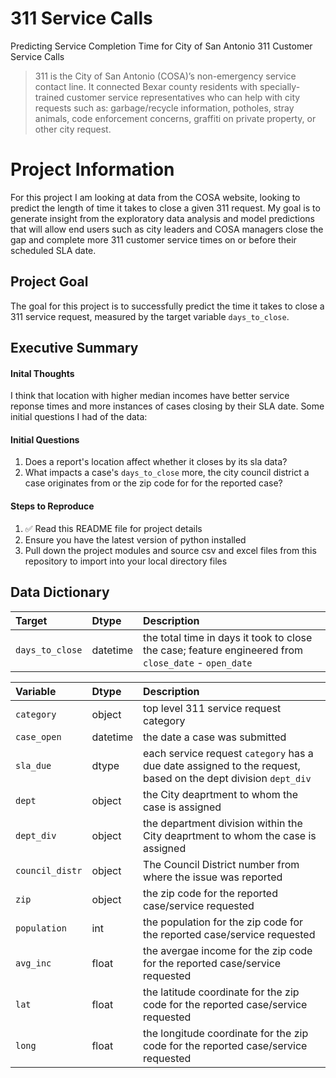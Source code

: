 # 311 Service Calls
Predicting Service Completion Time for City of San Antonio 311 Customer Service Calls
>311 is the City of San Antonio (COSA)’s non-emergency service contact line. It connected Bexar county residents with specially- trained customer service representatives who can help with city requests such as: garbage/recycle information, potholes, stray animals, code enforcement concerns, graffiti on private property, or other city request. 

# Project Information
For this project I am looking at data from the COSA website, looking to predict the length of time it takes to close a given 311 request. My goal is to generate insight from the exploratory data analysis and model predictions that will allow end users such as city leaders and COSA managers close the gap and complete more 311 customer service times on or before their scheduled SLA date. 

## Project Goal
The goal for this project is to successfully predict the time it takes to close a 311 service request, measured by the target variable `days_to_close`. 

## Executive Summary
#### Inital Thoughts
I think that location with higher median incomes have better service reponse times and more instances of cases closing by their SLA date. Some initial questions I had of the data:

#### Initial Questions
1. Does a report's location affect whether it closes by its sla data?
2. What impacts a case's `days_to_close` more, the city council district a case originates from or the zip code for for the reported case?

#### Steps to Reproduce
1. ✅ Read this README file for project details
2. Ensure you have the latest version of python installed
3. Pull down the project modules and source csv and excel files from this repository to import into your local directory files

## Data Dictionary
Target | Dtype | Description
:--- | :--- | :---
`days_to_close` | datetime | the total time in days it took to close the case; feature engineered from `close_date` - `open_date`


Variable | Dtype |  Description
:--- | :--- | :---
`category` | object | top level 311 service request category
`case_open` | datetime | the date a case was submitted
`sla_due` | dtype | each service request `category` has a due date assigned to the request, based on the dept division `dept_div`
`dept` | object | the City deaprtment to whom the case is assigned
`dept_div` | object | the department division within the City deaprtment to whom the case is assigned
`council_distr` | object | The Council District number from where the issue was reported
`zip` | object | the zip code for the reported case/service requested
`population` | int | the population for the zip code for the reported case/service requested
`avg_inc` | float | the avergae income for the zip code for the reported case/service requested
`lat` | float | the latitude coordinate for the zip code for the reported case/service requested
`long` | float | the longitude coordinate for the zip code for the reported case/service requested




